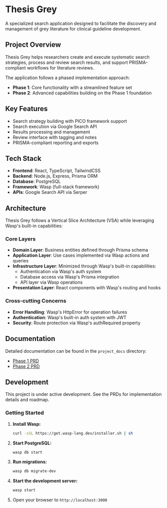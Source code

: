 # Thesis Grey

A specialized search application designed to facilitate the discovery and management of grey literature for clinical guideline development.

## Project Overview

Thesis Grey helps researchers create and execute systematic search strategies, process and review search results, and support PRISMA-compliant workflows for literature reviews.

The application follows a phased implementation approach:
- **Phase 1**: Core functionality with a streamlined feature set
- **Phase 2**: Advanced capabilities building on the Phase 1 foundation

## Key Features

- Search strategy building with PICO framework support
- Search execution via Google Search API 
- Results processing and management
- Review interface with tagging and notes
- PRISMA-compliant reporting and exports

## Tech Stack

- **Frontend**: React, TypeScript, TailwindCSS
- **Backend**: Node.js, Express, Prisma ORM
- **Database**: PostgreSQL
- **Framework**: Wasp (full-stack framework)
- **APIs**: Google Search API via Serper

## Architecture

Thesis Grey follows a Vertical Slice Architecture (VSA) while leveraging Wasp's built-in capabilities:

### Core Layers

- **Domain Layer**: Business entities defined through Prisma schema
- **Application Layer**: Use cases implemented via Wasp actions and queries
- **Infrastructure Layer**: Minimized through Wasp's built-in capabilities:
  - Authentication via Wasp's auth system
  - Database access via Wasp's Prisma integration
  - API layer via Wasp operations
- **Presentation Layer**: React components with Wasp's routing and hooks

### Cross-cutting Concerns

- **Error Handling**: Wasp's HttpError for operation failures
- **Authentication**: Wasp's built-in auth system with JWT
- **Security**: Route protection via Wasp's authRequired property

## Documentation

Detailed documentation can be found in the `project_docs` directory:
- [Phase 1 PRD](project_docs/prd_phase_1.md)
- [Phase 2 PRD](project_docs/prd_phase_2-prd.md)

## Development

This project is under active development. See the PRDs for implementation details and roadmap.

### Getting Started

1. **Install Wasp:**
   ```bash
   curl -sSL https://get.wasp-lang.dev/installer.sh | sh
   ```

2. **Start PostgreSQL:**
   ```bash
   wasp db start
   ```

3. **Run migrations:**
   ```bash
   wasp db migrate-dev
   ```

4. **Start the development server:**
   ```bash
   wasp start
   ```

5. Open your browser to `http://localhost:3000`